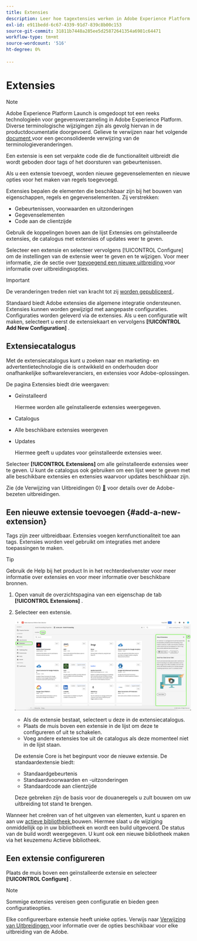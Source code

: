 ```yaml
---
title: Extensies
description: Leer hoe tagextensies werken in Adobe Experience Platform.
exl-id: e911bedd-6c67-4339-91d7-839c8b00c153
source-git-commit: 31811b7448a285ee5d25872641354a6981c64471
workflow-type: tm+mt
source-wordcount: '516'
ht-degree: 0%

---
```


# Extensies

>[!NOTE]
>
>Adobe Experience Platform Launch is omgedoopt tot een reeks technologieën voor gegevensverzameling in Adobe Experience Platform. Diverse terminologische wijzigingen zijn als gevolg hiervan in de productdocumentatie doorgevoerd. Gelieve te verwijzen naar het volgende [ document ](../../../term-updates.md) voor een geconsolideerde verwijzing van de terminologieveranderingen.

Een extensie is een set verpakte code die de functionaliteit uitbreidt die wordt geboden door tags of het doorsturen van gebeurtenissen.

Als u een extensie toevoegt, worden nieuwe gegevenselementen en nieuwe opties voor het maken van regels toegevoegd.

Extensies bepalen de elementen die beschikbaar zijn bij het bouwen van eigenschappen, regels en gegevenselementen. Zij verstrekken:

* Gebeurtenissen, voorwaarden en uitzonderingen
* Gegevenselementen
* Code aan de clientzijde

Gebruik de koppelingen boven aan de lijst Extensies om geïnstalleerde extensies, de catalogus met extensies of updates weer te geven.

Selecteer een extensie en selecteer vervolgens [!UICONTROL Configure] om de instellingen van de extensie weer te geven en te wijzigen. Voor meer informatie, zie de sectie over [ toevoegend een nieuwe uitbreiding ](#add-a-new-extension) voor informatie over uitbreidingsopties.

>[!IMPORTANT]
>
>De veranderingen treden niet van kracht tot zij [ worden gepubliceerd ](../../publishing/overview.md).

Standaard biedt Adobe extensies die algemene integratie ondersteunen. Extensies kunnen worden gewijzigd met aangepaste configuraties. Configuraties worden geleverd via de extensies. Als u een configuratie wilt maken, selecteert u eerst de extensiekaart en vervolgens **[!UICONTROL Add New Configuration]** .

## Extensiecatalogus

Met de extensiecatalogus kunt u zoeken naar en marketing- en advertentietechnologie die is ontwikkeld en onderhouden door onafhankelijke softwareleveranciers, en extensies voor Adobe-oplossingen.

De pagina Extensies biedt drie weergaven:

* Geïnstalleerd

  Hiermee worden alle geïnstalleerde extensies weergegeven.

* Catalogus
* Alle beschikbare extensies weergeven
* Updates

  Hiermee geeft u updates voor geïnstalleerde extensies weer.

Selecteer **[!UICONTROL Extensions]** om alle geïnstalleerde extensies weer te geven. U kunt de catalogus ook gebruiken om een lijst weer te geven met alle beschikbare extensies en extensies waarvoor updates beschikbaar zijn.

Zie {de Verwijzing van Uitbreidingen 0} [&#128279;](../../../extensions/client/overview.md) voor details over de Adobe-bezeten uitbreidingen.

## Een nieuwe extensie toevoegen {#add-a-new-extension}

Tags zijn zeer uitbreidbaar. Extensies voegen kernfunctionaliteit toe aan tags. Extensies worden veel gebruikt om integraties met andere toepassingen te maken.

>[!TIP]
>
>Gebruik de Help bij het product In in het rechterdeelvenster voor meer informatie over extensies en voor meer informatie over beschikbare bronnen.

1. Open vanuit de overzichtspagina van een eigenschap de tab **[!UICONTROL Extensions]** .
1. Selecteer een extensie.

   ![ het lusje van de Catalogus die kernuitbreidingen in de uitbreidingen tabel tonen.](../../../images/extensions.png)

   * Als de extensie bestaat, selecteert u deze in de extensiecatalogus.
   * Plaats de muis boven een extensie in de lijst om deze te configureren of uit te schakelen.
   * Voeg andere extensies toe uit de catalogus als deze momenteel niet in de lijst staan.

   De extensie Core is het beginpunt voor de nieuwe extensie. De standaardextensie biedt:

   * Standaardgebeurtenis
   * Standaardvoorwaarden en -uitzonderingen
   * Standaardcode aan clientzijde

   Deze gebreken zijn de basis voor de douaneregels u zult bouwen om uw uitbreiding tot stand te brengen.

Wanneer het creëren van of het uitgeven van elementen, kunt u sparen en aan uw [ actieve bibliotheek ](../../publishing/libraries.md#active-library) bouwen. Hiermee slaat u de wijziging onmiddellijk op in uw bibliotheek en wordt een build uitgevoerd. De status van de build wordt weergegeven. U kunt ook een nieuwe bibliotheek maken via het keuzemenu Actieve bibliotheek.

## Een extensie configureren

Plaats de muis boven een geïnstalleerde extensie en selecteer **[!UICONTROL Configure]** .

>[!NOTE]
>
>Sommige extensies vereisen geen configuratie en bieden geen configuratieopties.

Elke configureerbare extensie heeft unieke opties. Verwijs naar [ Verwijzing van Uitbreidingen ](../../../extensions/client/overview.md) voor informatie over de opties beschikbaar voor elke uitbreiding van de Adobe.
